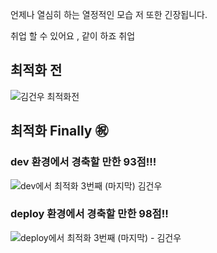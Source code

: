 언제나 열심히 하는 열정적인 모습 저 또한 긴장됩니다.

취업 할 수 있어요 , 같이 하죠 취업


## 최적화 전 
![김건우 최적화전](https://github.com/lunaxislu/To-Help-Resume-of-Kim-Gun-Woo-Guide/assets/102783842/f4ccdd1c-1d0d-4da8-96ab-5772de6c29e8)



## 최적화 Finally ㊗️

### dev 환경에서 경축할 만한 93점!!!
![dev에서 최적화 3번째 (마지막) 김건우](https://github.com/lunaxislu/To-Help-Resume-of-Kim-Gun-Woo-Guide/assets/102783842/962c8c0a-4394-411c-88fa-19573bc9084a)



### deploy 환경에서 경축할 만한 98점!!
![deploy에서 최적화 3번째 (마지막) - 김건우](https://github.com/lunaxislu/To-Help-Resume-of-Kim-Gun-Woo-Guide/assets/102783842/b4a6f525-00b4-4235-bc54-8cbe1ed4ebc2)
